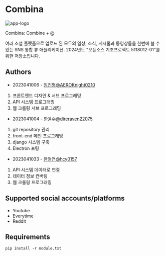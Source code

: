 # Combina

![app-logo](https://github.com/DireRaven22075/202401_Project/assets/19562627/cda47f99-0136-4200-9a23-bef7a699111b)

Combina: Combine + @

여러 소셜 플랫폼으로 업로드 된 모두의 일상, 소식, 게시물과 동영상들을 한번에 볼 수 있는 SNS 통합 뷰 애플리케이션.
2024년도 "오픈소스 기초프로젝트 5118012-01"를 위한 저장소입니다.

## Authors

- 2023041006 - [임진형@AEROKnight0210](https://github.com/AEROKnight0210)
1. 프론트엔드 디자인 & 서브 프로그래밍
2. API 시스템 프로그래밍
3. 웹 크롤링 서브 프로그래밍

- 2023041004 - [한윤수@direraven22075](https://www.github.com/DireRaven22075)
1. git repository 관리
2. front-end 메인 프로그래밍
3. django 시스템 구축
4. Electron 포팅

- 2023041033 - [한철연@hcy0157](https://github.com/hcy0157)
1. API 시스템 데이터로 연결
2. 데이터 정보 컨버팅
3. 웹 크롤링 프로그래밍

## Supported social accounts/platforms

- Youtube
- Everytime
- Reddit

## Requirements

``` Terminal
pip install -r module.txt
```
